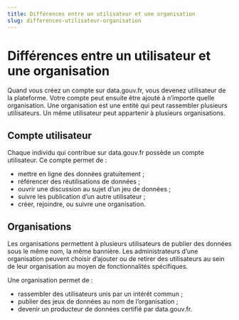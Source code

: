 ```yaml
---
title: Différences entre un utilisateur et une organisation
slug: differences-utilisateur-organisation
---
```


# Différences entre un utilisateur et une organisation

Quand vous créez un compte sur data.gouv.fr, vous devenez utilisateur de la plateforme. Votre compte peut ensuite être ajouté à n’importe quelle organisation. Une organisation est une entité qui peut rassembler plusieurs utilisateurs. Un même utilisateur peut appartenir à plusieurs organisations.

## Compte utilisateur

Chaque individu qui contribue sur data.gouv.fr possède un compte utilisateur. Ce compte permet de :

-   mettre en ligne des données gratuitement ;
-   référencer des réutilisations de données ;
-   ouvrir une discussion au sujet d’un jeu de données ;
-   suivre les publication d’un autre utilisateur ;
-   créer, rejoindre, ou suivre une organisation.

## Organisations

Les organisations permettent à plusieurs utilisateurs de publier des données sous le même nom, la même bannière. Les administrateurs d’une organisation peuvent choisir d’ajouter ou de retirer des utilisateurs au sein de leur organisation au moyen de fonctionnalités spécifiques.

Une organisation permet de :

-   rassembler des utilisateurs unis par un intérêt commun ;
-   publier des jeux de données au nom de l’organisation ;
-   devenir un producteur de données certifié par data.gouv.fr.
